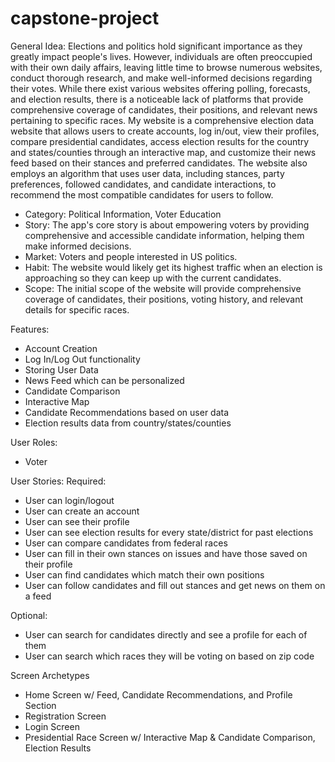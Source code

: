 # capstone-project

General Idea: Elections and politics hold significant importance as they greatly impact people's lives. However, individuals are often preoccupied with their own daily affairs, leaving little time to browse numerous websites, conduct thorough research, and make well-informed decisions regarding their votes. While there exist various websites offering polling, forecasts, and election results, there is a noticeable lack of platforms that provide comprehensive coverage of candidates, their positions, and relevant news pertaining to specific races. My website is a comprehensive election data website that allows users to create accounts, log in/out, view their profiles, compare presidential candidates, access election results for the country and states/counties through an interactive map, and customize their news feed based on their stances and preferred candidates. The website also employs an algorithm that uses user data, including stances, party preferences, followed candidates, and candidate interactions, to recommend the most compatible candidates for users to follow.

- Category: Political Information, Voter Education
- Story: The app's core story is about empowering voters by providing comprehensive and accessible candidate information, helping them make informed decisions.
- Market: Voters and people interested in US politics.
- Habit: The website would likely get its highest traffic when an election is approaching so they can keep up with the current candidates.
- Scope: The initial scope of the website will provide comprehensive coverage of candidates, their positions, voting history, and relevant details for specific races.


Features:
- Account Creation
- Log In/Log Out functionality
- Storing User Data
- News Feed which can be personalized
- Candidate Comparison
- Interactive Map
- Candidate Recommendations based on user data
- Election results data from country/states/counties

User Roles:
- Voter

User Stories:
Required:
- User can login/logout
- User can create an account
- User can see their profile
- User can see election results for every state/district for past elections
- User can compare candidates from federal races
- User can fill in their own stances on issues and have those saved on their profile
- User can find candidates which match their own positions
- User can follow candidates and fill out stances and get news on them on a feed

Optional:
- User can search for candidates directly and see a profile for each of them
- User can search which races they will be voting on based on zip code

Screen Archetypes
- Home Screen w/ Feed, Candidate Recommendations, and Profile Section
- Registration Screen
- Login Screen
- Presidential Race Screen w/ Interactive Map & Candidate Comparison, Election Results 





